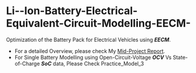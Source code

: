 # Li--Ion-Battery-Electrical-Equivalent-Circuit-Modelling-EECM-
Optimization of the Battery Pack for Electrical Vehicles using ***EECM***. 
- For a detailed Overview, please check My [Mid-Project Report](https://github.com/vardanpopli/Li--Ion-Battery-Electrical-Equivalent-Circuit-Modelling-EECM-/blob/main/Mid-Project%20Report.pdf).
- For Single Battery Modelling using Open-Circuit-Voltage ***OCV*** Vs State-of-Charge ***SoC*** data, Please Check Practice_Model_3

